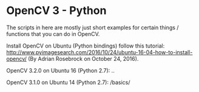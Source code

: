 # OpenCV 3 - Python
The scripts in here are mostly just short examples for certain things / functions that you can do in OpenCV.

Install OpenCV on Ubuntu (Python bindings) follow this tutorial:
http://www.pyimagesearch.com/2016/10/24/ubuntu-16-04-how-to-install-opencv/
(By Adrian Rosebrock on October 24, 2016).

OpenCV 3.2.0 on Ubuntu 16 (Python 2.7):
 ..

OpenCV 3.1.0 on Ubuntu 14 (Python 2.7):
 /basics/
